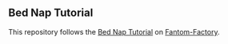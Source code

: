 ## Bed Nap Tutorial

This repository follows the [Bed Nap Tutorial](http://www.fantomfactory.org/articles/bnt01-my-first-bedapp) on [Fantom-Factory](http://www.fantomfactory.org/).
